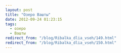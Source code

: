 ```yaml
---
layout: post
title: "Озеро Вашты"
date: 2012-09-24 01:23:15
tags:
  - озеро
  - Вашты
redirect_from: "/blog/Ribalka_dlia_vseh/149.html"
redirect_from: "/blog/Ribalka_dlia_vseh/150.html"
---
```

